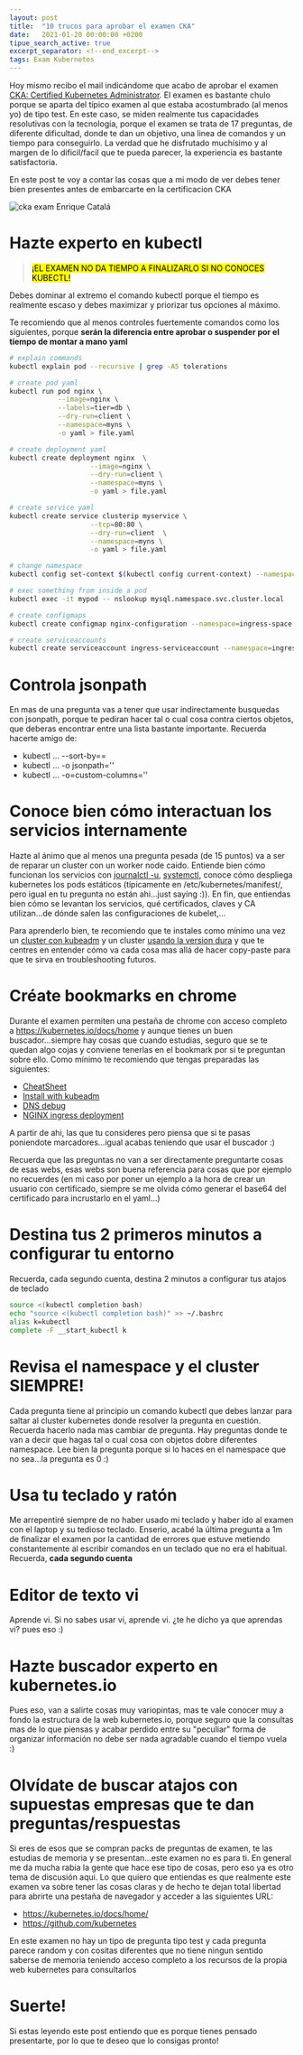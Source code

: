 ```yaml
---
layout: post
title:  "10 trucos para aprobar el examen CKA"
date:   2021-01-20 00:00:00 +0200
tipue_search_active: true
excerpt_separator: <!--end_excerpt-->
tags: Exam Kubernetes
---
```


Hoy mismo recibo el mail indicándome que acabo de aprobar el examen [CKA: Certified Kubernetes Administrator](https://training.linuxfoundation.org/certification/certified-kubernetes-administrator-cka/). El examen es bastante chulo porque se aparta del típico examen al que estaba acostumbrado (al menos yo) de tipo test. En este caso, se miden realmente tus capacidades resolutivas con la tecnologia, porque el examen se trata de 17 preguntas, de diferente dificultad, donde te dan un objetivo, una linea de comandos y un tiempo para conseguirlo. La verdad que he disfrutado muchísimo y al margen de lo dificil/facil que te pueda parecer, la experiencia es bastante satisfactoria.

En este post te voy a contar las cosas que a mi modo de ver debes tener bien presentes antes de embarcarte en la certificacion CKA

<!--end_excerpt-->

![cka exam Enrique Catalá](/img/posts/cka-exam-passed/cka-enrique-catala-bañuls.png)

# Hazte experto en kubectl

> <mark>¡EL EXAMEN NO DA TIEMPO A FINALIZARLO SI NO CONOCES KUBECTL!</mark>

Debes dominar al extremo el comando kubectl porque el tiempo es realmente escaso y debes maximizar y priorizar tus opciones al máximo. 

Te recomiendo que al menos controles fuertemente comandos como los siguientes, porque **serán la diferencia entre aprobar o suspender por el tiempo de montar a mano yaml**

```bash
# explain commands
kubectl explain pod --recursive | grep -A5 tolerations

# create pod yaml
kubectl run pod nginx \
			--image=nginx \
			--labels=tier=db \
			--dry-run=client \
			--namespace=myns \
			-o yaml > file.yaml

# create deployment yaml
kubectl create deployment nginx  \
					--image=nginx \
					--dry-run=client \
					--namespace=myns \
					-o yaml > file.yaml

# create service yaml
kubectl create service clusterip myservice \
                    --tcp=80:80 \
                    --dry-run=client  \
                    --namespace=myns \
                    -o yaml > file.yaml

# change namespace
kubectl config set-context $(kubectl config current-context) --namespace=dev

# exec something from inside a pod
kubectl exec -it mypod -- nslookup mysql.namespace.svc.cluster.local

# create configmaps
kubectl create configmap nginx-configuration --namespace=ingress-space --dry-run=client -o yaml > nginx-configuration.yaml

# create serviceaccounts
kubectl create serviceaccount ingress-serviceaccount --namespace=ingress-space --dry-run=client -o yaml > ingress-serviceaccount.yaml

```

# Controla jsonpath

En mas de una pregunta vas a tener que usar indirectamente busquedas con jsonpath, porque te pediran hacer tal o cual cosa contra ciertos objetos, que deberas encontrar entre una lista bastante importante. Recuerda hacerte amigo de:

- kubectl ... --sort-by==
- kubectl ... -o jsonpath=''
- kubectl ... -o=custom-columns=''

# Conoce bien cómo interactuan los servicios internamente

Hazte al ánimo que al menos una pregunta pesada (de 15 puntos) va a ser de reparar un cluster con un worker node caido. Entiende bien cómo funcionan los servicios con [journalctl -u](https://www.freedesktop.org/software/systemd/man/journalctl.html), [systemctl](https://www.freedesktop.org/software/systemd/man/systemctl.html), conoce cómo despliega kubernetes los pods estáticos (típicamente en /etc/kubernetes/manifest/, pero igual en tu pregunta no están ahi...just saying :)). En fin, que entiendas bien cómo se levantan los servicios, qué certificados, claves y CA utilizan...de dónde salen las configuraciones de kubelet,...

Para aprenderlo bien, te recomiendo que te instales como mínimo una vez un [cluster con kubeadm](https://kubernetes.io/docs/setup/production-environment/tools/kubeadm/) y un cluster [usando la version dura](https://github.com/kelseyhightower/kubernetes-the-hard-way) y que te centres en entender cómo va cada cosa mas allá de hacer copy-paste para que te sirva en troubleshooting futuros.

# Créate bookmarks en chrome

Durante el examen permiten una pestaña de chrome con acceso completo a https://kubernetes.io/docs/home y aunque tienes un buen buscador...siempre hay cosas que cuando estudias, seguro que se te quedan algo cojas y conviene tenerlas en el bookmark por si te preguntan sobre ello. 
Como mínimo te recomiendo que tengas preparadas las siguientes:
- [CheatSheet](https://kubernetes.io/docs/reference/kubectl/cheatsheet/)
- [Install with kubeadm](https://kubernetes.io/docs/setup/production-environment/tools/kubeadm/high-availability/#steps-for-the-first-control-plane-node)
- [DNS debug](https://kubernetes.io/docs/tasks/administer-cluster/dns-debugging-resolution/)
- [NGINX ingress deployment](https://github.com/kubernetes/ingress-nginx/blob/master/docs/deploy/index.md)

A partir de ahi, las que tu consideres pero piensa que si te pasas poniendote marcadores...igual acabas teniendo que usar el buscador :)

Recuerda que las preguntas no van a ser directamente preguntarte cosas de esas webs, esas webs son buena referencia para cosas que por ejemplo no recuerdes (en mi caso por poner un ejemplo a la hora de crear un usuario con certificado, siempre se me olvida cómo generar el base64 del certificado para incrustarlo en el yaml...)

# Destina tus 2 primeros minutos a configurar tu entorno

Recuerda, cada segundo cuenta, destina 2 minutos a configurar tus atajos de teclado

```bash
source <(kubectl completion bash) 
echo "source <(kubectl completion bash)" >> ~/.bashrc 
alias k=kubectl
complete -F __start_kubectl k
```

# Revisa el namespace y el cluster SIEMPRE!

Cada pregunta tiene al principio un comando kubectl que debes lanzar para saltar al cluster kubernetes donde resolver la pregunta en cuestión. Recuerda hacerlo nada mas cambiar de pregunta.
Hay preguntas donde te van a decir que hagas tal o cual cosa con objetos dobre diferentes namespace. Lee bien la pregunta porque si lo haces en el namespace que no sea...la pregunta es 0 :)

# Usa tu teclado y ratón

Me arrepentiré siempre de no haber usado mi teclado y haber ido al examen con el laptop y su tedioso teclado. Enserio, acabé la última pregunta a 1m de finalizar el examen por la cantidad de errores que estuve metiendo constantemente al escribir comandos en un teclado que no era el habitual. Recuerda, **cada segundo cuenta**

# Editor de texto vi

Aprende vi. Si no sabes usar vi, aprende vi. ¿te he dicho ya que aprendas vi? pues eso :)

# Hazte buscador experto en kubernetes.io

Pues eso, van a salirte cosas muy variopintas, mas te vale conocer muy a fondo la estructura de la web kubernetes.io, porque seguro que la consultas mas de lo que piensas y acabar perdido entre su "peculiar" forma de organizar información no debe ser nada agradable cuando el tiempo vuela :)

# Olvídate de buscar atajos con supuestas empresas que te dan preguntas/respuestas

Si eres de esos que se compran packs de preguntas de examen, te las estudias de memoria y se presentan...este examen no es para ti. En general me da mucha rabia la gente que hace ese tipo de cosas, pero eso ya es otro tema de discusión aqui. Lo que quiero que entiendas es que realmente este examen va sobre tener las cosas claras y de hecho te dejan total libertad para abrirte una pestaña de navegador y acceder a las siguientes URL:
- https://kubernetes.io/docs/home/
- https://github.com/kubernetes

En este examen no hay un tipo de pregunta tipo test y cada pregunta parece random y con cositas diferentes que no tiene ningun sentido saberse de memoria teniendo acceso completo a los recursos de la propia web kubernetes para consultarlos

# Suerte!

Si estas leyendo este post entiendo que es porque tienes pensado presentarte, por lo que te deseo que lo consigas pronto!